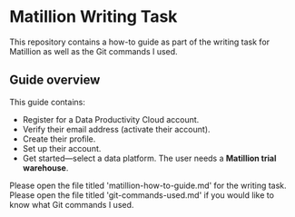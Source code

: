 # Matillion Writing Task

This repository contains a how-to guide as part of the writing task for Matillion as well as the Git commands I used. 

## Guide overview
This guide contains:
- Register for a Data Productivity Cloud account.
- Verify their email address (activate their account).
- Create their profile.
- Set up their account.
- Get started—select a data platform. The user needs a **Matillion trial warehouse**.

Please open the file titled 'matillion-how-to-guide.md' for the writing task. 
Please open the file titled 'git-commands-used.md' if you would like to know what Git commands I used. 